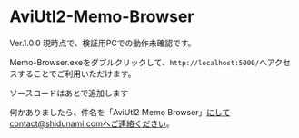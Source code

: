 # AviUtl2-Memo-Browser
Ver.1.0.0
現時点で、検証用PCでの動作未確認です。

Memo-Browser.exeをダブルクリックして、`http://localhost:5000/`へアクセスすることでご利用いただけます。

ソースコードはあとで追加します

何かありましたら、件名を「AviUtl2 Memo Browser」にしてcontact@shidunami.comへご連絡ください。

